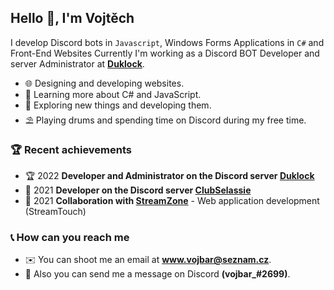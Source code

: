<h2>Hello 👋, I'm Vojtěch</h2>

I develop Discord bots in `Javascript`, Windows Forms Applications in `C#` and Front-End Websites 
Currently I'm working as a Discord BOT Developer and server Administrator at **[Duklock](https://discord.gg/vwj9WSgFbW)**.
- 🌐 Designing and developing websites.
- 🌱 Learning more about C# and JavaScript.
- 🔭 Exploring new things and developing them.
- ⛱ Playing drums and spending time on Discord during my free time.

### 🏆 Recent achievements 
- 🏆 2022 **Developer and Administrator on the Discord server [Duklock](https://discord.gg/vwj9WSgFbW)**
- 🥇 2021 **Developer on the Discord server [ClubSelassie](https://discord.gg/7tfyzT2wEw)**
- 🥈 2021 **Collaboration with [StreamZone](https://www.streamzone.sk/)** - Web application development (StreamTouch)

### 📞 How can you reach me
- ✉️ You can shoot me an email at **www.vojbar@seznam.cz**.
- 💬 Also you can send me a message on Discord **(vojbar_#2699)**. 

